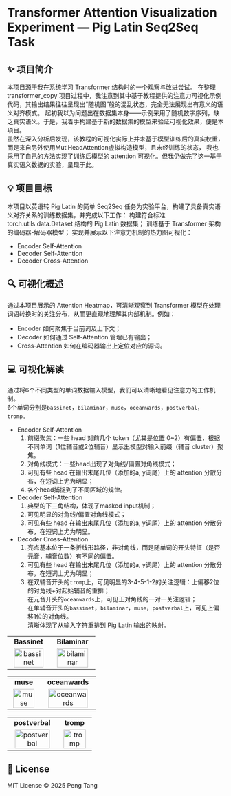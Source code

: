 # Transformer Attention Visualization Experiment — Pig Latin Seq2Seq Task  

## ✨ 项目简介
本项目源于我在系统学习 Transformer 结构时的一个观察与改进尝试。
在整理 transformer_copy 项目过程中，我注意到其中基于教程提供的注意力可视化示例代码，其输出结果往往呈现出“随机图”般的混乱状态，完全无法展现出有意义的语义对齐模式。
起初我以为问题出在数据集本身——示例采用了随机数字序列，缺乏真实语义。于是，我着手构建基于新的数据集的模型来验证可视化效果，便是本项目。  
虽然在深入分析后发现，该教程的可视化实际上并未基于模型训练后的真实权重，而是来自另外使用MutiHeadAttention虚拟构造模型，且未经训练的状态，
我也采用了自己的方法实现了训练后模型的 attention 可视化。但我仍做完了这一基于真实语义数据的实验，呈现于此。

## 💡 项目目标
本项目以英语转 Pig Latin 的简单 Seq2Seq 任务为实验平台，构建了具备真实语义对齐关系的训练数据集，并完成以下工作：
构建符合标准 torch.utils.data.Dataset 结构的 Pig Latin 数据集；
训练基于 Transformer 架构的编码器-解码器模型；
实现并展示以下注意力机制的热力图可视化：
- Encoder Self-Attention
- Decoder Self-Attention
- Decoder Cross-Attention

## 🔍 可视化概述
通过本项目展示的 Attention Heatmap，可清晰观察到 Transformer 模型在处理词语转换时的关注分布，从而更直观地理解其内部机制。例如：
- Encoder 如何聚焦于当前词及上下文；  
- Decoder 如何通过 Self-Attention 管理已有输出；  
- Cross-Attention 如何在编码器输出上定位对应的源词。  

## 💻 可视化解读
通过将6个不同类型的单词数据输入模型，我们可以清晰地看见注意力的工作机制。  
6个单词分别是`bassinet`，`bilaminar`，`muse`，`oceanwards`，`postverbal`，`tromp`。    
- Encoder Self-Attention
  1. 前缀聚焦：一些 head 对前几个 token（尤其是位置 0~2）有偏置，根据不同单词（1位辅音或2位辅音）显示出模型对输入前缀（辅音 cluster）聚焦。  
  2. 对角线模式：一些head出现了对角线/偏置对角线模式；  
  3. 可见有些 head 在输出末尾几位（添加的a, y词尾）上的 attention 分散分布，在短词上尤为明显；  
  4. 各个head捕捉到了不同区域的规律。  
- Decoder Self-Attention
  1. 典型的下三角结构，体现了masked input机制；  
  2. 可见明显的对角线/偏置对角线模式；  
  3. 可见有些 head 在输出末尾几位（添加的a, y词尾）上的 attention 分散分布，在短词上尤为明显。   
- Decoder Cross-Attention
  1. 亮点基本位于一条折线形路径，非对角线，而是随单词的开头特征（是否元音，辅音位数）有不同的偏置。
  2. 可见有些 head 在输出末尾几位（添加的a, y词尾）上的 attention 分散分布，在短词上尤为明显；
  3. 在双辅音开头的`tromp`上，可见明显的3-4-5-1-2的关注逻辑：上偏移2位的对角线+对起始辅音的重排；  
     在元音开头的`oceanwards`上，可见正对角线的一对一关注逻辑；  
     在单辅音开头的`bassinet`，`bilaminar`，`muse`，`postverbal`上，可见上偏移1位的对角线。    
     清晰体现了从输入字符重排到 Pig Latin 输出的映射。  
  

<table>
  <tr>
    <td align="center"><strong>Bassinet</strong></td>
    <td align="center"><strong>Bilaminar</strong></td>
  </tr>
  <tr>
    <td align="center">
      <img src="https://github.com/user-attachments/assets/707b4c27-841c-4e69-84a7-c87590e3b3a8" width="90%" title="bassinet"/>
    </td>
    <td align="center">
      <img src="https://github.com/user-attachments/assets/6cc52c48-0fae-430d-9624-db20c3eef229" width="90%" title="bilaminar"/>
    </td>
  </tr>
</table>

<table>
  <tr>
    <td align="center"><strong>muse</strong></td>
    <td align="center"><strong>oceanwards</strong></td>
  </tr>
  <tr>
    <td align="center">
      <img src="https://github.com/user-attachments/assets/3036722e-e2ee-4a59-94a3-d2ffd0241560" width="90%" title="muse"/>
    </td>
    <td align="center">
      <img src="https://github.com/user-attachments/assets/a01e9a31-6403-4729-b3ac-320ddd12e95b" width="90%" title="oceanwards"/>
    </td>
  </tr>
</table>

<table>
  <tr>
    <td align="center"><strong>postverbal</strong></td>
    <td align="center"><strong>tromp</strong></td>
  </tr>
  <tr>
    <td align="center">
      <img src="https://github.com/user-attachments/assets/0444e6d5-9bde-442b-8e4b-8997d510c611" width="90%" title="postverbal"/>
    </td>
    <td align="center">
      <img src="https://github.com/user-attachments/assets/4f92a472-78b2-4dec-a4b6-65914fc65d25" width="90%" title="tromp"/>
    </td>
  </tr>
</table>

## 📜 License

MIT License © 2025 Peng Tang
